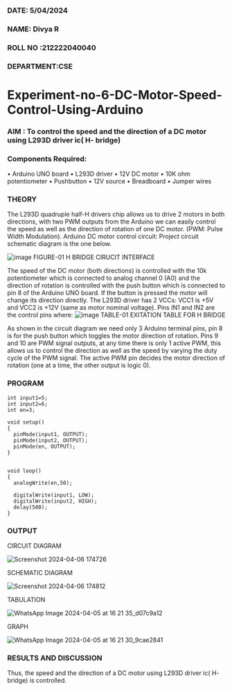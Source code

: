 ###  DATE: 5/04/2024

###  NAME: Divya R
###  ROLL NO :212222040040
###  DEPARTMENT:CSE
# Experiment-no-6-DC-Motor-Speed-Control-Using-Arduino
### AIM : To control the speed and the direction of a DC motor using L293D driver ic( H- bridge)

### Components Required:
•	Arduino UNO board
•	L293D driver
•	12V DC motor
•	10K ohm potentiometer
•	Pushbutton
•	12V source
•	Breadboard
•	Jumper wires
### THEORY 
The L293D quadruple half-H drivers chip allows us to drive 2 motors in both directions, with two PWM outputs from the Arduino we can easily control the speed as well as the direction of rotation of one DC motor. (PWM: Pulse Width Modulation).
Arduino DC motor control circuit:
Project circuit schematic diagram is the one below.

![image](https://user-images.githubusercontent.com/36288975/167763051-b230c183-afc5-46f2-ba95-0f95e10dd6c9.png)
FIGURE-01 H BRIDGE CIRUCIT INTERFACE 
 
The speed of the DC motor (both directions) is controlled with the 10k potentiometer which is connected to analog channel 0 (A0) and the direction of rotation is controlled with the push button which is connected to pin 8 of the Arduino UNO board. If the button is pressed the motor will change its direction directly.
The L293D driver has 2 VCCs: VCC1 is +5V and VCC2 is +12V (same as motor nominal voltage). Pins IN1 and IN2 are the control pins where:
![image](https://user-images.githubusercontent.com/36288975/167763120-1421c2c5-8381-49eb-b376-03f6e1113b7a.png)
TABLE-01 EXITATION TABLE FOR H BRIDGE 

As shown in the circuit diagram we need only 3 Arduino terminal pins, pin 8 is for the push button which toggles the motor direction of rotation. Pins 9 and 10 are PWM signal outputs, at any time there is only 1 active PWM, this allows us to control the direction as well as the speed by varying the duty cycle of the PWM signal. The active PWM pin decides the motor direction of rotation (one at a time, the other output is logic 0).

### PROGRAM 
```
int input1=5;
int input2=6;
int en=3;

void setup()
{
  pinMode(input1, OUTPUT);
  pinMode(input2, OUTPUT);
  pinMode(en, OUTPUT);
}


void loop()
{ 
  analogWrite(en,50);
 
  digitalWrite(input1, LOW);
  digitalWrite(input2, HIGH);
  delay(500);
}
```

### OUTPUT

CIRCUIT DIAGRAM

![Screenshot 2024-04-06 174726](https://github.com/divyadivya10/Experiment-no-7-DC-Motor-Speed-Control-Using-Arduino/assets/119560271/a11e951f-ba9e-4b80-8afc-2fa76583a38a)


SCHEMATIC DIAGRAM

![Screenshot 2024-04-06 174812](https://github.com/divyadivya10/Experiment-no-7-DC-Motor-Speed-Control-Using-Arduino/assets/119560271/06a57795-b92b-47a2-8e54-745c6d4582f4)

TABULATION

 ![WhatsApp Image 2024-04-05 at 16 21 35_d07c9a12](https://github.com/divyadivya10/Experiment-no-7-DC-Motor-Speed-Control-Using-Arduino/assets/119560271/e78f19a9-40e0-4bcf-8e2c-0a03c650061d)

 GRAPH

 ![WhatsApp Image 2024-04-05 at 16 21 30_9cae2841](https://github.com/divyadivya10/Experiment-no-7-DC-Motor-Speed-Control-Using-Arduino/assets/119560271/6a1e3478-a761-4aea-85de-945b44bf84ee)





### RESULTS AND DISCUSSION 
Thus, the speed and the direction of a DC motor using L293D driver ic( H- bridge) is controlled.



